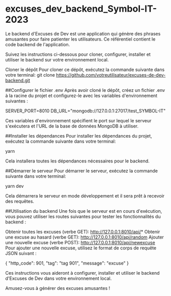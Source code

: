 # excuses_dev_backend_Symbol-IT-2023
Le backend d'Excuses de Dev est une application qui génère des phrases amusantes pour faire patienter les utilisateurs. 
Ce référentiel contient le code backend de l'application. 

Suivez les instructions ci-dessous pour cloner, configurer, installer et utiliser le backend sur votre environnement local.

Cloner le dépôt
Pour cloner ce dépôt, exécutez la commande suivante dans votre terminal:
git clone https://github.com/votreutilisateur/excuses-de-dev-backend.git

##Configurer le fichier .env
Après avoir cloné le dépôt, créez un fichier .env à la racine du projet et configurez-le avec les variables d'environnement suivantes :

SERVER_PORT=8010
DB_URL="mongodb://127.0.0.1:27017/test_SYMBOL-IT"

Ces variables d'environnement spécifient le port sur lequel le serveur s'exécutera et l'URL de la base de données MongoDB à utiliser.

##Installer les dépendances
Pour installer les dépendances du projet, exécutez la commande suivante dans votre terminal:

yarn

Cela installera toutes les dépendances nécessaires pour le backend.

##Démarrer le serveur
Pour démarrer le serveur, exécutez la commande suivante dans votre terminal:

yarn dev


Cela démarrera le serveur en mode développement et il sera prêt à recevoir des requêtes.

##Utilisation du backend
Une fois que le serveur est en cours d'exécution, vous pouvez utiliser les routes suivantes pour tester les fonctionnalités du backend :

Obtenir toutes les excuses (verbe GET): http://127.0.0.1:8010/api/*
Obtenir une excuse au hasard (verbe GET): http://127.0.0.1:8010/api/random
Ajouter une nouvelle excuse (verbe POST): http://127.0.0.1:8010/api/newexcuse
Pour ajouter une nouvelle excuse, utilisez le format de corps de requête JSON suivant :

{
  "http_code": 901,
  "tag": "tag 901",
  "message": "excuse"
}

Ces instructions vous aideront à configurer, installer et utiliser le backend d'Excuses de Dev dans votre environnement local. 

Amusez-vous à générer des excuses amusantes !





